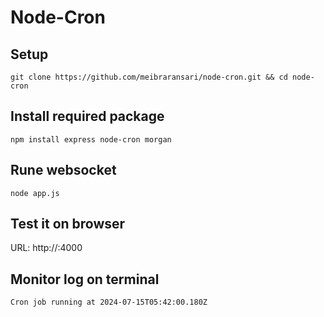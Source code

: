 # Node-Cron

##  Setup
```
git clone https://github.com/meibraransari/node-cron.git && cd node-cron
```

## Install required package
```
npm install express node-cron morgan
```

## Rune websocket
```
node app.js
```

## Test it on browser
URL: http://<IP>:4000

## Monitor log on terminal
```
Cron job running at 2024-07-15T05:42:00.180Z
```
